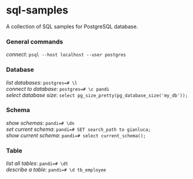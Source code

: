 # sql-samples
A collection of SQL samples for PostgreSQL database.

### General commands
_connect_: `psql --host localhost --user postgres`  

### Database
_list databases_: `postgres=# \l`  
_connect to database_: `postgres=# \c pandi`  
_select database size_: `select pg_size_pretty(pg_database_size('my_db'));`

### Schema
_show schemas_: `pandi=# \dn`  
_set current schema_: `pandi=# SET search_path to gianluca;`  
_show current schema_: `pandi=# select current_schema();`  

### Table
_list all tables_: `pandi=# \dt`  
_describe a table_: `pandi=# \d tb_employee`  

